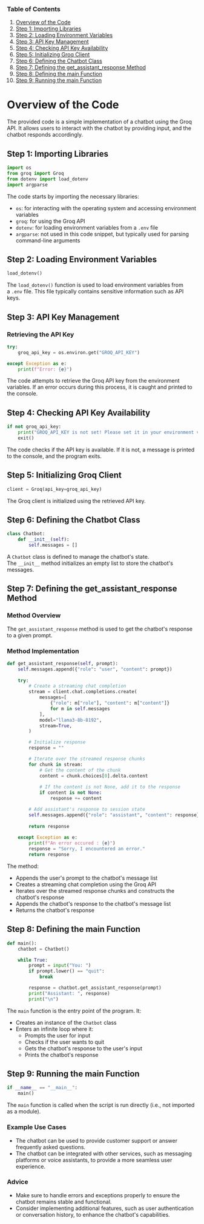 
### Table of Contents

1. [Overview of the Code](https://eu-de.dataplatform.cloud.ibm.com/wx/prompts?context=wx&project_id=79dd9808-6381-480c-bf56-08d07270adee&grounding_index=6035fd2b-9aa8-4e20-9c76-9c66a0a3b4f6#overview-of-the-code)
2. [Step 1: Importing Libraries](https://eu-de.dataplatform.cloud.ibm.com/wx/prompts?context=wx&project_id=79dd9808-6381-480c-bf56-08d07270adee&grounding_index=6035fd2b-9aa8-4e20-9c76-9c66a0a3b4f6#step-1-importing-libraries)
3. [Step 2: Loading Environment Variables](https://eu-de.dataplatform.cloud.ibm.com/wx/prompts?context=wx&project_id=79dd9808-6381-480c-bf56-08d07270adee&grounding_index=6035fd2b-9aa8-4e20-9c76-9c66a0a3b4f6#step-2-loading-environment-variables)
4. [Step 3: API Key Management](https://eu-de.dataplatform.cloud.ibm.com/wx/prompts?context=wx&project_id=79dd9808-6381-480c-bf56-08d07270adee&grounding_index=6035fd2b-9aa8-4e20-9c76-9c66a0a3b4f6#step-3-api-key-management)
5. [Step 4: Checking API Key Availability](https://eu-de.dataplatform.cloud.ibm.com/wx/prompts?context=wx&project_id=79dd9808-6381-480c-bf56-08d07270adee&grounding_index=6035fd2b-9aa8-4e20-9c76-9c66a0a3b4f6#step-4-checking-api-key-availability)
6. [Step 5: Initializing Groq Client](https://eu-de.dataplatform.cloud.ibm.com/wx/prompts?context=wx&project_id=79dd9808-6381-480c-bf56-08d07270adee&grounding_index=6035fd2b-9aa8-4e20-9c76-9c66a0a3b4f6#step-5-initializing-groq-client)
7. [Step 6: Defining the Chatbot Class](https://eu-de.dataplatform.cloud.ibm.com/wx/prompts?context=wx&project_id=79dd9808-6381-480c-bf56-08d07270adee&grounding_index=6035fd2b-9aa8-4e20-9c76-9c66a0a3b4f6#step-6-defining-the-chatbot-class)
8. [Step 7: Defining the get_assistant_response Method](https://eu-de.dataplatform.cloud.ibm.com/wx/prompts?context=wx&project_id=79dd9808-6381-480c-bf56-08d07270adee&grounding_index=6035fd2b-9aa8-4e20-9c76-9c66a0a3b4f6#step-7-defining-the-get_assistant_response-method)
9. [Step 8: Defining the main Function](https://eu-de.dataplatform.cloud.ibm.com/wx/prompts?context=wx&project_id=79dd9808-6381-480c-bf56-08d07270adee&grounding_index=6035fd2b-9aa8-4e20-9c76-9c66a0a3b4f6#step-8-defining-the-main-function)
10. [Step 9: Running the main Function](https://eu-de.dataplatform.cloud.ibm.com/wx/prompts?context=wx&project_id=79dd9808-6381-480c-bf56-08d07270adee&grounding_index=6035fd2b-9aa8-4e20-9c76-9c66a0a3b4f6#step-9-running-the-main-function)

# Overview of the Code

The provided code is a simple implementation of a chatbot using the Groq API. It allows users to interact with the chatbot by providing input, and the chatbot responds accordingly.

## Step 1: Importing Libraries

```python
import os
from groq import Groq
from dotenv import load_dotenv
import argparse
```

The code starts by importing the necessary libraries:

- `os`: for interacting with the operating system and accessing environment variables
- `groq`: for using the Groq API
- `dotenv`: for loading environment variables from a `.env` file
- `argparse`: not used in this code snippet, but typically used for parsing command-line arguments

## Step 2: Loading Environment Variables

```python
load_dotenv()
```

The `load_dotenv()` function is used to load environment variables from a `.env` file. This file typically contains sensitive information such as API keys.

## Step 3: API Key Management

### Retrieving the API Key

```python
try: 
    groq_api_key = os.environ.get("GROQ_API_KEY")

except Exception as e:
    print(f"Error: {e}")
```

The code attempts to retrieve the Groq API key from the environment variables. If an error occurs during this process, it is caught and printed to the console.

## Step 4: Checking API Key Availability

```python
if not groq_api_key:
    print("GROQ_API_KEY is not set! Please set it in your environment variables or Streamlit secrets.")
    exit()
```

The code checks if the API key is available. If it is not, a message is printed to the console, and the program exits.

## Step 5: Initializing Groq Client

```python
client = Groq(api_key=groq_api_key)
```

The Groq client is initialized using the retrieved API key.

## Step 6: Defining the Chatbot Class

```python
class Chatbot:
    def __init__(self):
        self.messages = []
```

A `Chatbot` class is defined to manage the chatbot's state. The `__init__` method initializes an empty list to store the chatbot's messages.

## Step 7: Defining the get_assistant_response Method

### Method Overview

The `get_assistant_response` method is used to get the chatbot's response to a given prompt.

### Method Implementation

```python
def get_assistant_response(self, prompt):
    self.messages.append({"role": "user", "content": prompt})
    
    try:
        # Create a streaming chat completion
        stream = client.chat.completions.create(
            messages=[
                {"role": m["role"], "content": m["content"]}
                for m in self.messages
            ],
            model="llama3-8b-8192",
            stream=True,
        )

        # Initialize response
        response = ""

        # Iterate over the streamed response chunks
        for chunk in stream:
            # Get the content of the chunk
            content = chunk.choices[0].delta.content
            
            # If the content is not None, add it to the response
            if content is not None:
                response += content

        # Add assistant's response to session state
        self.messages.append({"role": "assistant", "content": response})
        
        return response 
    
    except Exception as e:
        print(f"An error occured : {e}")
        response = "Sorry, I encountered an error."
        return response
```

The method:

- Appends the user's prompt to the chatbot's message list
- Creates a streaming chat completion using the Groq API
- Iterates over the streamed response chunks and constructs the chatbot's response
- Appends the chatbot's response to the chatbot's message list
- Returns the chatbot's response

## Step 8: Defining the main Function

```python
def main():
    chatbot = Chatbot()

    while True:
        prompt = input("You: ")
        if prompt.lower() == "quit":
            break

        response = chatbot.get_assistant_response(prompt)
        print("Assistant: ", response)
        print("\n")
```

The `main` function is the entry point of the program. It:

- Creates an instance of the `Chatbot` class
- Enters an infinite loop where it:
    - Prompts the user for input
    - Checks if the user wants to quit
    - Gets the chatbot's response to the user's input
    - Prints the chatbot's response

## Step 9: Running the main Function

```python
if __name__ == "__main__":
    main()
```

The `main` function is called when the script is run directly (i.e., not imported as a module).

### Example Use Cases

- The chatbot can be used to provide customer support or answer frequently asked questions.
- The chatbot can be integrated with other services, such as messaging platforms or voice assistants, to provide a more seamless user experience.

### Advice

- Make sure to handle errors and exceptions properly to ensure the chatbot remains stable and functional.
- Consider implementing additional features, such as user authentication or conversation history, to enhance the chatbot's capabilities.

